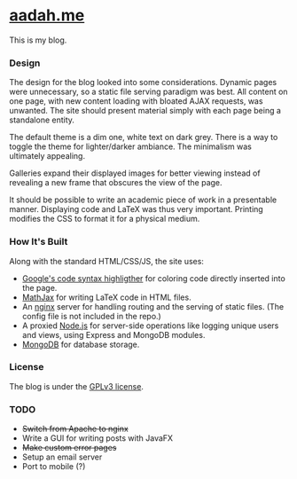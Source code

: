 # [aadah.me](http://aadah.me/)

This is my blog.

### Design

The design for the blog looked into some considerations.
Dynamic pages were unnecessary, so a static file serving
paradigm was best. All content on one page, with new
content loading with bloated AJAX requests, was unwanted.
The site should present material simply with each page
being a standalone entity.

The default theme is a dim one, white text on dark grey.
There is a way to toggle the theme for lighter/darker
ambiance. The minimalism was ultimately appealing.

Galleries expand their displayed images for better viewing
instead of revealing a new frame that obscures the view of
the page.

It should be possible to write an academic piece of work
in a presentable manner. Displaying code and LaTeX was
thus very important. Printing modifies the CSS to format
it for a physical medium.

### How It's Built

Along with the standard HTML/CSS/JS, the site uses:

* [Google's code syntax highligther](https://code.google.com/p/google-code-prettify/) for coloring code
    directly inserted into the page.
* [MathJax](http://www.mathjax.org/) for writing LaTeX code in HTML files.
* An [nginx](http://nginx.org/) server for handling routing and the
    serving of static files. (The config file is not included
    in the repo.)
* A proxied [Node.js](http://nodejs.org/) for server-side operations like
    logging unique users and views, using Express and
    MongoDB modules.
* [MongoDB](http://www.mongodb.org/) for database storage.

### License

The blog is under the [GPLv3 license](https://www.gnu.org/copyleft/gpl.html).

### TODO

* ~~Switch from Apache to nginx~~
* Write a GUI for writing posts with JavaFX
* ~~Make custom error pages~~
* Setup an email server
* Port to mobile (?)